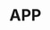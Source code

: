 # APP
<!-- Task App
Steps to start:

1- Open project in Vs code.
2- Npm i in terminal
3- Npm react-native run-android to start application

 -->
